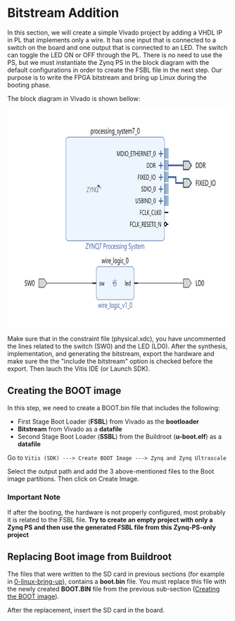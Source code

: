 # Bitstream Addition

In this section, we will create a simple Vivado project by adding a VHDL IP in PL that implements only a wire. It has one input that is connected to a switch on the board and one output that is connected to an LED. The switch can toggle the LED ON or OFF through the PL. There is no need to use the PS, but we must instantiate the Zynq PS in the block diagram with the default configurations in order to create the FSBL file in the next step. Our purpose is to write the FPGA bitstream and bring up Linux during the booting phase.

The block diagram in Vivado is shown bellow:

<img align="center" src="https://github.com/Amir-Mansoori/Embedded-Linux-ZedBoard-Buildroot/blob/main/Images/Vivado_wire.png" width="700" height="500">


Make sure that in the constraint file (physical.xdc), you have uncommented the lines related to the switch (SW0) and the LED (LD0). After the synthesis, implementation, and generating the bitstream, export the hardware and make sure the the "include the bitstream" option is checked before the export. Then lauch the Vitis IDE (or Launch SDK).

## Creating the BOOT image

In this step, we need to create a BOOT.bin file that includes the following:

- First Stage Boot Loader (**FSBL**) from Vivado as the **bootloader**
- **Bitstream** from Vivado as a **datafile**
- Second Stage Boot Loader (**SSBL**) from the Buildroot (**u-boot.elf**) as a **datafile**

Go to `Vitis (SDK) ---> Create BOOT Image ---> Zynq and Zynq Ultrascale`

Select the output path and add the 3 above-mentioned files to the Boot image partitions. Then click on Create Image.

### Important Note 
If after the booting, the hardware is not properly configured, most probably it is related to the FSBL file. **Try to create an empty project with only a Zynq PS and then use the generated FSBL file from this Zynq-PS-only project**

## Replacing Boot image from Buildroot
The files that were written to the SD card in previous sections (for example in [0-linux-bring-up](https://github.com/Amir-Mansoori/Embedded-Linux-ZedBoard-Buildroot/tree/main/0-linux-bring-up#embedded-linux-on-zedboard)), contains a **boot.bin** file. You must replace this file with the newly created **BOOT.BIN** file from the previous sub-section ([Creating the BOOT image](https://github.com/Amir-Mansoori/Embedded-Linux-ZedBoard-Buildroot/edit/main/4-Bitstream-addition/README.md#creating-the-boot-image)).

After the replacement, insert the SD card in the board.
